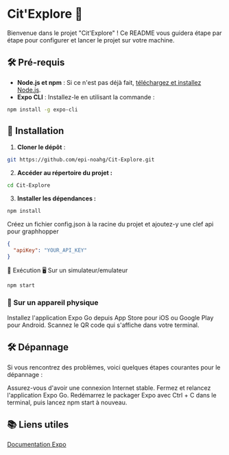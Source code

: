 # Cit'Explore 📱

Bienvenue dans le projet "Cit'Explore" ! Ce README vous guidera étape par étape pour configurer et lancer le projet sur votre machine.

## 🛠 Pré-requis

- **Node.js et npm** : Si ce n'est pas déjà fait, [téléchargez et installez Node.js](https://nodejs.org/).
- **Expo CLI** : Installez-le en utilisant la commande :
```bash
npm install -g expo-cli
```


## 🚀 Installation

1. **Cloner le dépôt** :
```bash
git https://github.com/epi-noahg/Cit-Explore.git
```

2. **Accéder au répertoire du projet :**
```bash
cd Cit-Explore
```
3. **Installer les dépendances :**
```bash
npm install
```

Créez un fichier config.json à la racine du projet et ajoutez-y une clef api pour graphhopper
```json
{
  "apiKey": "YOUR_API_KEY"
}
```

🏁 Exécution
🖥 Sur un simulateur/emulateur
```bash
npm start
```

### 📱 Sur un appareil physique
Installez l'application Expo Go depuis App Store pour iOS ou Google Play pour Android.
Scannez le QR code qui s'affiche dans votre terminal.


## 🛠 Dépannage
Si vous rencontrez des problèmes, voici quelques étapes courantes pour le dépannage :

Assurez-vous d'avoir une connexion Internet stable.
Fermez et relancez l'application Expo Go.
Redémarrez le packager Expo avec Ctrl + C dans le terminal, puis lancez npm start à nouveau.

## 📚 Liens utiles
[Documentation Expo](https://docs.expo.dev)